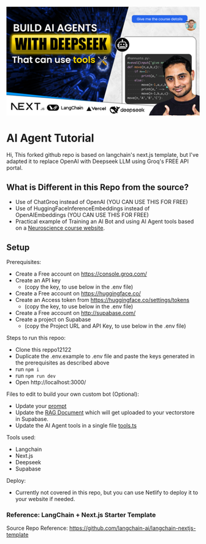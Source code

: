 [![Open Source Models](./public/images/Thumbnail.png)](https://www.youtube.com/watch?v=0PjgwEid2OM)


# AI Agent Tutorial

Hi, This forked github repo is based on langchain's next.js template, but I've adapted it to replace OpenAI with Deepseek LLM using Groq's FREE API portal. 

## What is Different in this Repo from the source?
- Use of ChatGroq instead of OpenAI (YOU CAN USE THIS FOR FREE)
- Use of HuggingFaceInferenceEmbeddings instead of OpenAIEmbeddings (YOU CAN USE THIS FOR FREE)
- Practical example of Training an AI Bot and using AI Agent tools based on a [Neuroscience course website](https://sidwarrier.com/neuromastery).

## Setup

Prerequisites:
- Create a Free account on https://console.groq.com/
- Create an API key 
    - (copy the key, to use below in the .env file)
- Create a Free account on https://huggingface.co/
- Create an Access token from https://huggingface.co/settings/tokens 
    - (copy the key, to use below in the .env file)
- Create a Free account on http://supabase.com/
- Create a project on Supabase
    - (copy the Project URL and API Key, to use below in the .env file)

Steps to run this repoo:
- Clone this reppo12122
- Duplicate the .env.example to .env file and paste the keys generated in the prerequisites as described above
- run `npm i`
- run `npm run dev`
- Open http://localhost:3000/ 

Files to edit to build your own custom bot (Optional):
- Update your [prompt](app/api/prompt.ts)
- Update the [RAG Document](data/NeuroMastery-coursedetails.ts) which will get uploaded to your vectorstore in Supabase.
- Update the AI Agent tools in a single file [tools.ts](app/api/tools.ts)

Tools used:
- Langchain 
- Next.js 
- Deepseek 
- Supabase

Deploy:
- Currently not covered in this repo, but you can use Netlify to deploy it to your website if needed.



### Reference: LangChain + Next.js Starter Template
Source Repo Reference: https://github.com/langchain-ai/langchain-nextjs-template